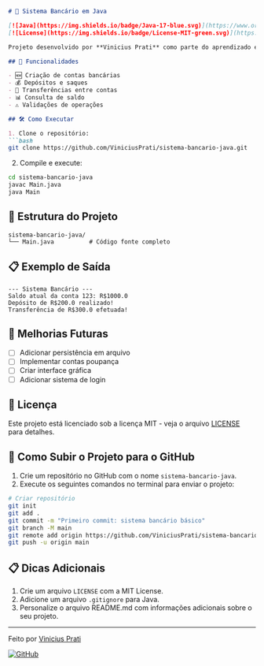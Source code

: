 

````markdown
# 🏦 Sistema Bancário em Java

[![Java](https://img.shields.io/badge/Java-17-blue.svg)](https://www.oracle.com/java/)
[![License](https://img.shields.io/badge/License-MIT-green.svg)](https://opensource.org/licenses/MIT)

Projeto desenvolvido por **Vinicius Prati** como parte do aprendizado em Programação Orientada a Objetos com Java.

## 📌 Funcionalidades

- 🆕 Criação de contas bancárias
- 💰 Depósitos e saques
- 🔄 Transferências entre contas
- 📊 Consulta de saldo
- ⚠️ Validações de operações

## 🛠️ Como Executar

1. Clone o repositório:
```bash
git clone https://github.com/ViniciusPrati/sistema-bancario-java.git
````

2. Compile e execute:

```bash
cd sistema-bancario-java
javac Main.java
java Main
```

## 🧩 Estrutura do Projeto

```
sistema-bancario-java/
└── Main.java          # Código fonte completo
```

## 📋 Exemplo de Saída

```plaintext
--- Sistema Bancário ---
Saldo atual da conta 123: R$1000.0
Depósito de R$200.0 realizado!
Transferência de R$300.0 efetuada!
```

## 🚀 Melhorias Futuras

* [ ] Adicionar persistência em arquivo
* [ ] Implementar contas poupança
* [ ] Criar interface gráfica
* [ ] Adicionar sistema de login

## 📜 Licença

Este projeto está licenciado sob a licença MIT - veja o arquivo [LICENSE](LICENSE) para detalhes.

## 🎯 Como Subir o Projeto para o GitHub

1. Crie um repositório no GitHub com o nome `sistema-bancario-java`.
2. Execute os seguintes comandos no terminal para enviar o projeto:

```bash
# Criar repositório
git init
git add .
git commit -m "Primeiro commit: sistema bancário básico"
git branch -M main
git remote add origin https://github.com/ViniciusPrati/sistema-bancario-java.git
git push -u origin main
```

## 📋 Dicas Adicionais

1. Crie um arquivo `LICENSE` com a MIT License.
2. Adicione um arquivo `.gitignore` para Java.
3. Personalize o arquivo README.md com informações adicionais sobre o seu projeto.

---

Feito por [Vinicius Prati](https://github.com/viniprati)

[![GitHub](https://img.shields.io/badge/Meu-GitHub-black.svg)](https://github.com/ViniciusPrati)
